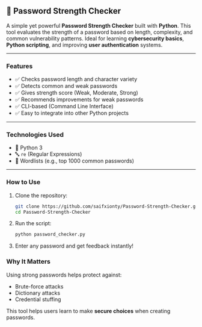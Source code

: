 
## 🔐 Password Strength Checker

A simple yet powerful **Password Strength Checker** built with **Python**.
This tool evaluates the strength of a password based on length, complexity, and common vulnerability patterns. Ideal for learning **cybersecurity basics**, **Python scripting**, and improving **user authentication** systems.

---

### Features

* ✅ Checks password length and character variety
* ✅ Detects common and weak passwords
* ✅ Gives strength score (Weak, Moderate, Strong)
* ✅ Recommends improvements for weak passwords
* ✅ CLI-based (Command Line Interface)
* ✅ Easy to integrate into other Python projects

---

### Technologies Used

* 🐍 Python 3
* 🔤 `re` (Regular Expressions)
* 📄 Wordlists (e.g., top 1000 common passwords)

---

### How to Use

1. Clone the repository:

   ```bash
   git clone https://github.com/saifxionty/Password-Strength-Checker.git
   cd Password-Strength-Checker
   ```

2. Run the script:

   ```bash
   python password_checker.py
   ```

3. Enter any password and get feedback instantly!

### Why It Matters

Using strong passwords helps protect against:

* Brute-force attacks
* Dictionary attacks
* Credential stuffing

This tool helps users learn to make **secure choices** when creating passwords.


